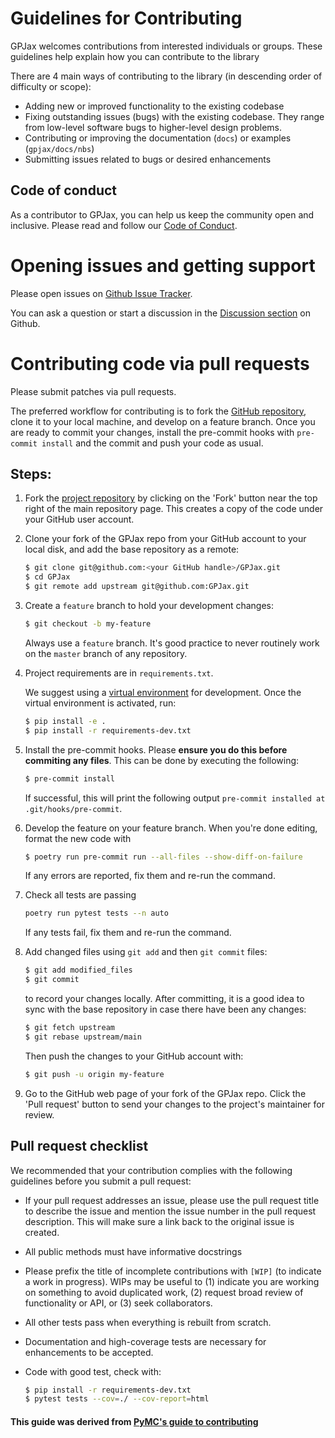 # Guidelines for Contributing

GPJax welcomes contributions from interested individuals or groups. These
guidelines help explain how you can contribute to the library

There are 4 main ways of contributing to the library (in descending order of
difficulty or scope):

- Adding new or improved functionality to the existing codebase
- Fixing outstanding issues (bugs) with the existing codebase. They range from
  low-level software bugs to higher-level design problems.
- Contributing or improving the documentation (`docs`) or examples
  (`gpjax/docs/nbs`)
- Submitting issues related to bugs or desired enhancements

## Code of conduct

As a contributor to GPJax, you can help us keep the community open and
inclusive. Please read and follow our [Code of
Conduct](https://github.com/thomaspinder/GPJax/blob/master/.github/CODE_OF_CONDUCT.md).

# Opening issues and getting support

Please open issues on [Github Issue
Tracker](https://github.com/thomaspinder/GPJax/issues/new/choose).

You can ask a question or start a discussion in the [Discussion
section](https://github.com/thomaspinder/GPJax/discussions) on Github.

# Contributing code via pull requests

Please submit patches via pull requests.

The preferred workflow for contributing is to fork the [GitHub
repository](https://github.com/thomaspinder/GPJax), clone it to your local
machine, and develop on a feature branch. Once you are ready to commit your
changes, install the pre-commit hooks with `pre-commit install` and the commit
and push your code as usual.

## Steps:

1. Fork the [project repository](https://github.com/thomaspinder/GPJax) by
   clicking on the 'Fork' button near the top right of the main repository page.
   This creates a copy of the code under your GitHub user account.

2. Clone your fork of the GPJax repo from your GitHub account to your local
   disk, and add the base repository as a remote:

   ```bash
   $ git clone git@github.com:<your GitHub handle>/GPJax.git
   $ cd GPJax
   $ git remote add upstream git@github.com:GPJax.git
   ```

3. Create a `feature` branch to hold your development changes:

   ```bash
   $ git checkout -b my-feature
   ```

   Always use a `feature` branch. It's good practice to never routinely work on
   the `master` branch of any repository.

4. Project requirements are in `requirements.txt`.

   We suggest using a [virtual
   environment](https://docs.python-guide.org/dev/virtualenvs/) for development.
   Once the virtual environment is activated, run:

   ```bash
   $ pip install -e .
   $ pip install -r requirements-dev.txt
   ```

5. Install the pre-commit hooks. Please **ensure you do this before commiting
   any files**. This can be done by executing the following:
   ```bash
   $ pre-commit install
   ```
   If successful, this will print the following output `pre-commit installed at
   .git/hooks/pre-commit`.

6. Develop the feature on your feature branch.  When you're done editing, format the new code with
   ```bash
   $ poetry run pre-commit run --all-files --show-diff-on-failure
   ```
   If any errors are reported, fix them and re-run the command.

7. Check all tests are passing
   ```bash
   poetry run pytest tests --n auto
   ```
   If any tests fail, fix them and re-run the command.

8. Add changed files using `git add` and then `git commit` files:

   ```bash
   $ git add modified_files
   $ git commit
   ```

   to record your changes locally. After committing, it is a good idea to sync
   with the base repository in case there have been any changes:

   ```bash
   $ git fetch upstream
   $ git rebase upstream/main
   ```

   Then push the changes to your GitHub account with:

   ```bash
   $ git push -u origin my-feature
   ```

9.  Go to the GitHub web page of your fork of the GPJax repo. Click the 'Pull
   request' button to send your changes to the project's maintainer for review.

## Pull request checklist

We recommended that your contribution complies with the following guidelines
before you submit a pull request:

- If your pull request addresses an issue, please use the pull request title to
  describe the issue and mention the issue number in the pull request
  description. This will make sure a link back to the original issue is created.

- All public methods must have informative docstrings

- Please prefix the title of incomplete contributions with `[WIP]` (to indicate
  a work in progress). WIPs may be useful to (1) indicate you are working on
  something to avoid duplicated work, (2) request broad review of functionality
  or API, or (3) seek collaborators.

- All other tests pass when everything is rebuilt from scratch.

- Documentation and high-coverage tests are necessary for enhancements to be
  accepted.

- Code with good test, check with:

  ```bash
  $ pip install -r requirements-dev.txt
  $ pytest tests --cov=./ --cov-report=html
  ```

#### This guide was derived from [PyMC's guide to contributing](https://github.com/pymc-devs/pymc/blob/main/CONTRIBUTING.md)
